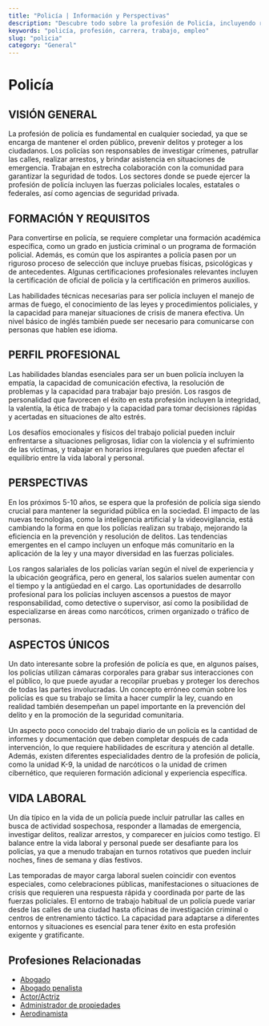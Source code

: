 ```yaml
---
title: "Policía | Información y Perspectivas"
description: "Descubre todo sobre la profesión de Policía, incluyendo responsabilidades, requisitos y oportunidades."
keywords: "policía, profesión, carrera, trabajo, empleo"
slug: "policia"
category: "General"
---
```


# Policía

## VISIÓN GENERAL

La profesión de policía es fundamental en cualquier sociedad, ya que se encarga de mantener el orden público, prevenir delitos y proteger a los ciudadanos. Los policías son responsables de investigar crímenes, patrullar las calles, realizar arrestos, y brindar asistencia en situaciones de emergencia. Trabajan en estrecha colaboración con la comunidad para garantizar la seguridad de todos. Los sectores donde se puede ejercer la profesión de policía incluyen las fuerzas policiales locales, estatales o federales, así como agencias de seguridad privada.

## FORMACIÓN Y REQUISITOS

Para convertirse en policía, se requiere completar una formación académica específica, como un grado en justicia criminal o un programa de formación policial. Además, es común que los aspirantes a policía pasen por un riguroso proceso de selección que incluye pruebas físicas, psicológicas y de antecedentes. Algunas certificaciones profesionales relevantes incluyen la certificación de oficial de policía y la certificación en primeros auxilios.

Las habilidades técnicas necesarias para ser policía incluyen el manejo de armas de fuego, el conocimiento de las leyes y procedimientos policiales, y la capacidad para manejar situaciones de crisis de manera efectiva. Un nivel básico de inglés también puede ser necesario para comunicarse con personas que hablen ese idioma.

## PERFIL PROFESIONAL

Las habilidades blandas esenciales para ser un buen policía incluyen la empatía, la capacidad de comunicación efectiva, la resolución de problemas y la capacidad para trabajar bajo presión. Los rasgos de personalidad que favorecen el éxito en esta profesión incluyen la integridad, la valentía, la ética de trabajo y la capacidad para tomar decisiones rápidas y acertadas en situaciones de alto estrés.

Los desafíos emocionales y físicos del trabajo policial pueden incluir enfrentarse a situaciones peligrosas, lidiar con la violencia y el sufrimiento de las víctimas, y trabajar en horarios irregulares que pueden afectar el equilibrio entre la vida laboral y personal.

## PERSPECTIVAS

En los próximos 5-10 años, se espera que la profesión de policía siga siendo crucial para mantener la seguridad pública en la sociedad. El impacto de las nuevas tecnologías, como la inteligencia artificial y la videovigilancia, está cambiando la forma en que los policías realizan su trabajo, mejorando la eficiencia en la prevención y resolución de delitos. Las tendencias emergentes en el campo incluyen un enfoque más comunitario en la aplicación de la ley y una mayor diversidad en las fuerzas policiales.

Los rangos salariales de los policías varían según el nivel de experiencia y la ubicación geográfica, pero en general, los salarios suelen aumentar con el tiempo y la antigüedad en el cargo. Las oportunidades de desarrollo profesional para los policías incluyen ascensos a puestos de mayor responsabilidad, como detective o supervisor, así como la posibilidad de especializarse en áreas como narcóticos, crimen organizado o tráfico de personas.

## ASPECTOS ÚNICOS

Un dato interesante sobre la profesión de policía es que, en algunos países, los policías utilizan cámaras corporales para grabar sus interacciones con el público, lo que puede ayudar a recopilar pruebas y proteger los derechos de todas las partes involucradas. Un concepto erróneo común sobre los policías es que su trabajo se limita a hacer cumplir la ley, cuando en realidad también desempeñan un papel importante en la prevención del delito y en la promoción de la seguridad comunitaria.

Un aspecto poco conocido del trabajo diario de un policía es la cantidad de informes y documentación que deben completar después de cada intervención, lo que requiere habilidades de escritura y atención al detalle. Además, existen diferentes especialidades dentro de la profesión de policía, como la unidad K-9, la unidad de narcóticos o la unidad de crimen cibernético, que requieren formación adicional y experiencia específica.

## VIDA LABORAL

Un día típico en la vida de un policía puede incluir patrullar las calles en busca de actividad sospechosa, responder a llamadas de emergencia, investigar delitos, realizar arrestos, y comparecer en juicios como testigo. El balance entre la vida laboral y personal puede ser desafiante para los policías, ya que a menudo trabajan en turnos rotativos que pueden incluir noches, fines de semana y días festivos.

Las temporadas de mayor carga laboral suelen coincidir con eventos especiales, como celebraciones públicas, manifestaciones o situaciones de crisis que requieren una respuesta rápida y coordinada por parte de las fuerzas policiales. El entorno de trabajo habitual de un policía puede variar desde las calles de una ciudad hasta oficinas de investigación criminal o centros de entrenamiento táctico. La capacidad para adaptarse a diferentes entornos y situaciones es esencial para tener éxito en esta profesión exigente y gratificante.
## Profesiones Relacionadas

- [Abogado](/profesiones/abogado/)
- [Abogado penalista](/profesiones/abogado-penalista/)
- [Actor/Actriz](/profesiones/actor-actriz/)
- [Administrador de propiedades](/profesiones/administrador-de-propiedades/)
- [Aerodinamista](/profesiones/aerodinamista/)

